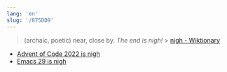 ```yaml
---
lang: 'en'
slug: '/875DD9'
---
```


> (archaic, poetic) near, close by.
> _The end is nigh!_ > [nigh - Wiktionary](https://en.wiktionary.org/wiki/nigh)

- [Advent of Code 2022 is nigh](https://news.ycombinator.com/item?id=33811958)
- [Emacs 29 is nigh](https://news.ycombinator.com/item?id=33788208)

<head>
  <html lang="en-US"/>
</head>
